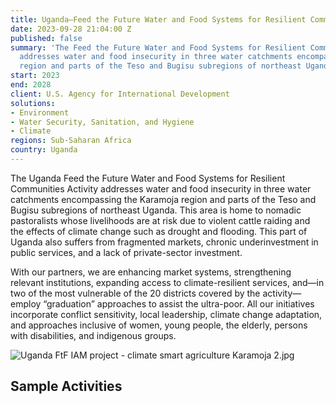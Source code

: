 ```yaml
---
title: Uganda—Feed the Future Water and Food Systems for Resilient Communities Activity
date: 2023-09-28 21:04:00 Z
published: false
summary: 'The Feed the Future Water and Food Systems for Resilient Communities Activity
  addresses water and food insecurity in three water catchments encompassing the Karamoja
  region and parts of the Teso and Bugisu subregions of northeast Uganda. '
start: 2023
end: 2028
client: U.S. Agency for International Development
solutions:
- Environment
- Water Security, Sanitation, and Hygiene
- Climate
regions: Sub-Saharan Africa
country: Uganda
---
```


The Uganda Feed the Future Water and Food Systems for Resilient Communities Activity addresses water and food insecurity in three water catchments encompassing the Karamoja region and parts of the Teso and Bugisu subregions of northeast Uganda. This area is home to nomadic pastoralists whose livelihoods are at risk due to violent cattle raiding and the effects of climate change such as drought and flooding. This part of Uganda also suffers from fragmented markets, chronic underinvestment in public services, and a lack of private-sector investment.
 
With our partners, we are enhancing market systems, strengthening relevant institutions, expanding access to climate-resilient services, and—in two of the most vulnerable of the 20 districts covered by the activity—employ “graduation” approaches to assist the ultra-poor. All our initiatives incorporate conflict sensitivity, local leadership, climate change adaptation, and approaches inclusive of women, young people, the elderly, persons with disabilities, and indigenous groups.
  
![Uganda FtF IAM project - climate smart agriculture Karamoja 2.jpg](/uploads/Uganda%20FtF%20IAM%20project%20-%20climate%20smart%20agriculture%20Karamoja%202.jpg)

## Sample Activities

